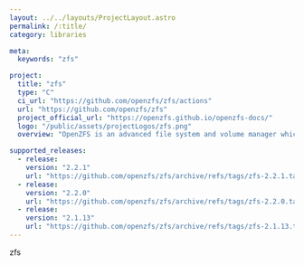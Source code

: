```yaml
---
layout: ../../layouts/ProjectLayout.astro
permalink: /:title/
category: libraries

meta:
  keywords: "zfs"

project:
  title: "zfs"
  type: "C"
  ci_url: "https://github.com/openzfs/zfs/actions"
  url: "https://github.com/openzfs/zfs"
  project_official_url: "https://openzfs.github.io/openzfs-docs/"
  logo: "/public/assets/projectLogos/zfs.png"
  overview: "OpenZFS is an advanced file system and volume manager which was originally developed for Solaris and is now maintained by the OpenZFS community. This repository contains the code for running OpenZFS on Linux and FreeBSD."

supported_releases:
  - release:
    version: "2.2.1"
    url: "https://github.com/openzfs/zfs/archive/refs/tags/zfs-2.2.1.tar.gz"
  - release:
    version: "2.2.0"
    url: "https://github.com/openzfs/zfs/archive/refs/tags/zfs-2.2.0.tar.gz"
  - release:
    version: "2.1.13"
    url: "https://github.com/openzfs/zfs/archive/refs/tags/zfs-2.1.13.tar.gz"
---
```


<p>zfs</p>
